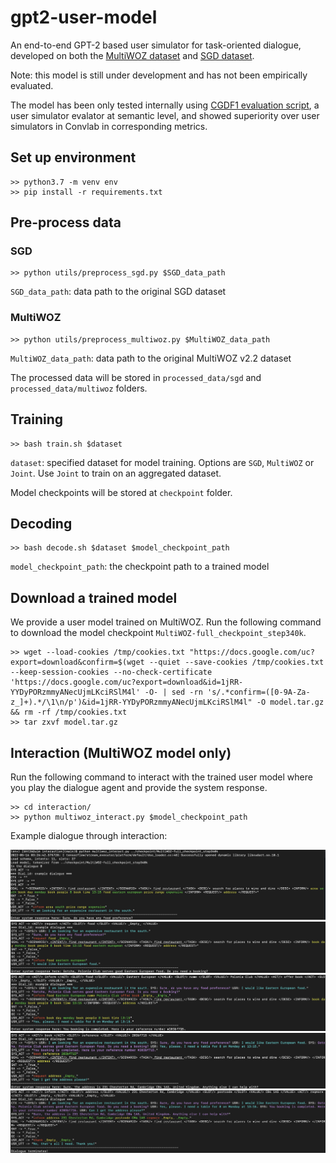 # gpt2-user-model
An end-to-end GPT-2 based user simulator for task-oriented dialogue, developed on both the [MultiWOZ dataset](https://github.com/budzianowski/multiwoz) and [SGD dataset](https://github.com/google-research-datasets/dstc8-schema-guided-dialogue).

Note: this model is still under development and has not been empirically evaluated.

The model has been only tested internally using [CGDF1 evaluation script](https://github.com/alexcoca/gcdf1), a user simulator evalator at semantic level, and showed superiority over user simulators in Convlab in corresponding metrics.


## Set up environment
```console
>> python3.7 -m venv env
>> pip install -r requirements.txt
```

## Pre-process data
### SGD
```console
>> python utils/preprocess_sgd.py $SGD_data_path
```
`SGD_data_path`: data path to the original SGD dataset

### MultiWOZ
```console
>> python utils/preprocess_multiwoz.py $MultiWOZ_data_path
```
`MultiWOZ_data_path`: data path to the original MultiWOZ v2.2 dataset

The processed data will be stored in `processed_data/sgd` and `processed_data/multiwoz` folders.


## Training
```console
>> bash train.sh $dataset
```
`dataset`: specified dataset for model training. Options are `SGD`, `MultiWOZ` or `Joint`. Use `Joint` to train on an aggregated dataset.

Model checkpoints will be stored at `checkpoint` folder.


## Decoding
```console
>> bash decode.sh $dataset $model_checkpoint_path
```
`model_checkpoint_path`: the checkpoint path to a trained model


## Download a trained model
We provide a user model trained on MultiWOZ. Run the following command to download the model checkpoint `MultiWOZ-full_checkpoint_step340k`. 
```console
>> wget --load-cookies /tmp/cookies.txt "https://docs.google.com/uc?export=download&confirm=$(wget --quiet --save-cookies /tmp/cookies.txt --keep-session-cookies --no-check-certificate 'https://docs.google.com/uc?export=download&id=1jRR-YYDyPORzmmyANecUjmLKciRSlM4l' -O- | sed -rn 's/.*confirm=([0-9A-Za-z_]+).*/\1\n/p')&id=1jRR-YYDyPORzmmyANecUjmLKciRSlM4l" -O model.tar.gz && rm -rf /tmp/cookies.txt
>> tar zxvf model.tar.gz
```


## Interaction (MultiWOZ model only)
Run the following command to interact with the trained user model where you play the dialogue agent and provide the system response.

```console
>> cd interaction/
>> python multiwoz_interact.py $model_checkpoint_path
```
Example dialogue through interaction:

![alt text](https://github.com/andy194673/gpt2-user-model/blob/main/.images/example-1.png)
![alt text](https://github.com/andy194673/gpt2-user-model/blob/main/.images/example-2.png)
![alt text](https://github.com/andy194673/gpt2-user-model/blob/main/.images/example-3.png)
![alt text](https://github.com/andy194673/gpt2-user-model/blob/main/.images/example-4.png)
![alt text](https://github.com/andy194673/gpt2-user-model/blob/main/.images/example-5.png)
